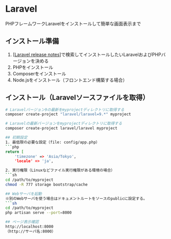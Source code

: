 # Laravel
PHPフレームワークLaravelをインストールして簡単な画面表示まで

## インストール準備
1. [<a href="https://www.google.co.jp/search?q=laravel+release+notes" onclick="window.open(this.href, '_blank', 'noopener'); return false;">Laravel release notes</a>]で検索してインストールしたいLaravelおよびPHPバージョンを決める
2. PHPをインストール
3. Composerをインストール
4. Node.jsをインストール（フロントエンド構築する場合）

## インストール（Laravelソースファイルを取得）
```sh
# Laravelバージョン9の最新をmyprojectディレクトリに取得する
composer create-project "laravel/laravel=9.*" myproject

# Laravelの最新バージョンをmyprojectディレクトリに取得する
composer create-project laravel/laravel myproject

## 初期設定
1. 最低限の必要な設定（file: config/app.php）
```php
return [
    'timezone' => 'Asia/Tokyo',
    'locale' => 'ja',

2. 実行権限（Linuxなどファイル実行権限がある環境の場合）
```sh
cd /path/to/myproject
chmod -R 777 storage bootstrap/cache

## Webサーバを起動
※別のWebサーバを使う場合はドキュメントルートをソースのpublicに設定する。
```sh
cd /path/to/myproject
php artisan serve --port=8000

## ページ表示確認
http://localhost:8000
（http://サーバ名:8000）
